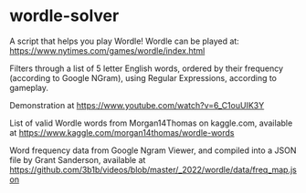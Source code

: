 # wordle-solver

A script that helps you play Wordle!
Wordle can be played at: https://www.nytimes.com/games/wordle/index.html

Filters through a list of 5 letter English words, ordered by their frequency (according to Google NGram), using Regular Expressions, according to gameplay.

Demonstration at https://www.youtube.com/watch?v=6_C1ouUIK3Y

List of valid Wordle words from Morgan14Thomas on kaggle.com, available at https://www.kaggle.com/morgan14thomas/wordle-words

Word frequency data from Google Ngram Viewer, and compiled into a JSON file by Grant Sanderson, available at https://github.com/3b1b/videos/blob/master/_2022/wordle/data/freq_map.json
